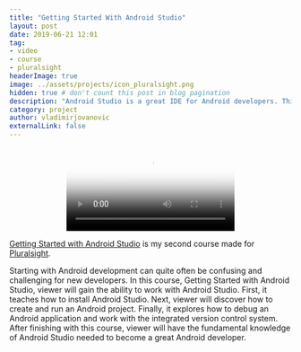 ```yaml
---
title: "Getting Started With Android Studio"
layout: post
date: 2019-06-21 12:01
tag: 
- video 
- course 
- pluralsight
headerImage: true
image: ../assets/projects/icon_pluralsight.png
hidden: true # don't count this post in blog pagination
description: "Android Studio is a great IDE for Android developers. This course takes you through its most important features and prepares you for the joyous and rewarding journey of becoming an Android developer."
category: project
author: vladimirjovanovic
externalLink: false
---
```


<p style="text-align: center">
    <video controls poster="../assets/projects/getting-started-with-android-studio-preview.png">
        <source src="../assets/projects/getting-started-with-android-studio-overview.mp4" type="video/mp4">
    </video> 
</p>

[Getting Started with Android Studio](https://pluralsight.pxf.io/L3QOj) is my second course made for [Pluralsight](https://pluralsight.pxf.io/ebQ56).

<div class="breaker"></div>

Starting with Android development can quite often be confusing and challenging for new developers. In this course, Getting Started with Android Studio, viewer will gain the ability to work with Android Studio. First, it teaches how to install Android Studio. Next, viewer will discover how to create and run an Android project. Finally, it explores how to debug an Android application and work with the integrated version control system. After finishing with this course, viewer will have the fundamental knowledge of Android Studio needed to become a great Android developer.

